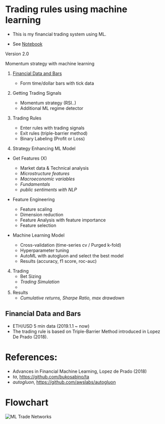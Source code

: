 # Trading rules using machine learning 


- This is my financial trading system using ML.

- See [Notebook](https://github.com/jo-cho/trading-rules-using-machine-learning/blob/main/Notebooks/ETHUSD%20trading%20ML.ipynb)


Version 2.0

Momentum strategy with machine learning

1. [Financial Data and Bars](#financial-data-and-bars)

    - Form time/dollar bars with tick data

2. Getting Trading Signals
    - Momentum strategy (RSI..)
    - Additional ML regime detector

3. Trading Rules
    - Enter rules with trading signals
    - Exit rules (triple-barrier method)
    - Binary Labeling (Profit or Loss)


4. Strategy Enhancing ML Model

- Get Features (X)

    - Market data & Technical analysis
    - *Microstructure features*
    - *Macroeconomic variables*
    - *Fundamentals*
    - *public sentiments with NLP*

- Feature Engineering
    - Feature scaling
    - Dimension reduction
    - Feature Analysis with feature importance
    - Feature selection
    
- Machine Learning Model
    - Cross-validation (time-series cv / Purged k-fold)  
    - Hyperparameter tuning
    - AutoML with autogluon and select the best model
    - Results (accuracy, f1 score, roc-auc)
    
4. Trading
    - Bet Sizing
    - *Trading Simulation*
    - 
5. Results
    - *Cumulative returns, Sharpe Ratio, max drawdown*

## Financial Data and Bars

 - ETH/USD 5 min data (2019.1.1 ~ now)
 - The trading rule is based on Triple-Barrier Method introduced in Lopez De Prado (2018).


# References: 
- Advances in Financial Machine Learning, Lopez de Prado (2018)
- *ta*, https://github.com/bukosabino/ta
- *autogluon*, https://github.com/awslabs/autogluon

# Flowchart
![ML Trade Networks](https://user-images.githubusercontent.com/52461409/132567663-eeead1ab-d3de-4cf3-a79f-6fea94722999.png)
